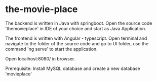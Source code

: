 ﻿# the-movie-place
The backend is written in Java with springboot. Open the source code 'themovieplace' in IDE of your choice and start as Java Application. 

The frontend is written with Angular - typescript. 
Open terminal and navigate to the folder of the source code and go to UI folder, use the command 'ng serve' to start the application.

Open localhost:8080/ in browser.

Prerequisite:
Install MySQL database and create a new database 'movieplace'
